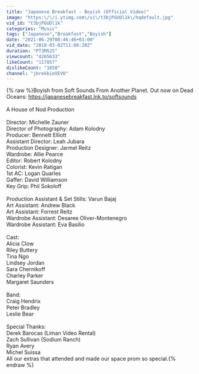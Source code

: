 ```yaml
---
title: "Japanese Breakfast - Boyish (Official Video)"
image: "https:\/\/i.ytimg.com\/vi\/t3bjPGUDl1k\/hqdefault.jpg"
vid_id: "t3bjPGUDl1k"
categories: "Music"
tags: ["Japanese","Breakfast","Boyish"]
date: "2021-06-29T08:46:46+03:00"
vid_date: "2018-03-02T11:00:20Z"
duration: "PT3M52S"
viewcount: "4265633"
likeCount: "117857"
dislikeCount: "1858"
channel: "jbrekkieVEVO"
---
```

{% raw %}Boyish from Soft Sounds From Another Planet. Out now on Dead Oceans: <a rel="nofollow" target="blank" href="https://japanesebreakfast.lnk.to/softsounds">https://japanesebreakfast.lnk.to/softsounds</a><br /><br />A House of Nod Production<br /><br />Director: Michelle Zauner<br />Director of Photography: Adam Kolodny<br />Producer: Bennett Elliott<br />Assistant Director: Leah Jubara<br />Production Designer: Jarmel Reitz<br />Wardrobe: Allie Pearce<br />Editor: Robert Kolodny<br />Colorist: Kevin Ratigan <br />1st AC: Logan Quarles<br />Gaffer: David Williamson<br />Key Grip: Phil Sokoloff<br /><br />Production Assistant &amp; Set Stills: Varun Bajaj<br />Art Assistant: Andrew Black <br />Art Assistant: Forrest Reitz<br />Wardrobe Assistant: Desaree Oliver-Montenegro<br />Wardrobe Assistant: Eva Basilio<br /><br />Cast:<br />Alicia Clow<br />Riley Buttery<br />Tina Ngo <br />Lindsey Jordan<br />Sara Chernikoff<br />Charley Parker<br />Margaret Saunders<br /><br />Band:<br />Craig Hendrix<br />Peter Bradley<br />Leslie Bear<br /><br />Special Thanks:<br />Derek Barocas  (Liman Video Rental)<br />Zach Sullivan (Sodium Ranch)<br />Ryan Avery <br />Michel Suissa<br />All our extras that attended and made our space prom so special.{% endraw %}
